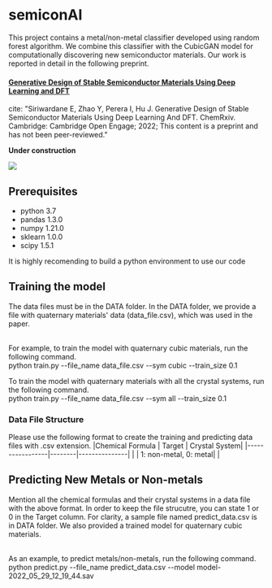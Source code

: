 # semiconAI
This project contains a metal/non-metal classifier developed using random forest algorithm. We combine this classifier with the CubicGAN model for computationally discovering new semiconductor materials. Our work is reported in detail in the following preprint.

#### [Generative Design of Stable Semiconductor Materials Using Deep Learning and DFT](https://chemrxiv.org/engage/chemrxiv/article-details/61d08f7275c57229dbff6255)

cite:  "Siriwardane E, Zhao Y, Perera I, Hu J. Generative Design of Stable Semiconductor Materials Using Deep Learning And DFT. ChemRxiv. Cambridge: Cambridge Open Engage; 2022; This content is a preprint and has not been peer-reviewed."

**Under construction**

<img src='[semiconAI.pdf](https://github.com/dilangaem/semiconAI/blob/main/semiconAI.pdf)'>

## Prerequisites
- python 3.7
- pandas 1.3.0
- numpy 1.21.0
- sklearn 1.0.0
- scipy 1.5.1

It is highly recomending to build a python environment to use our code

## Training the model

The data files must be in the DATA folder. In the DATA folder, we provide a file with quaternary materials' data (data_file.csv), which was used in the paper.  <br />  <br />

For example, to train the model with quaternary cubic materials, run the following command.  <br />
python train.py --file_name data_file.csv --sym cubic --train_size 0.1

To train the model with quaternary materials with all the crystal systems, run the following command. <br />
python train.py --file_name data_file.csv --sym all --train_size 0.1


### Data File Structure
Please use the following format to create the training and predicting data files with .csv extension.
|Chemical Formula | Target | Crystal System|
|-----------------|--------|---------------|
| | 1: non-metal, 0: metal| |

## Predicting New Metals or Non-metals
Mention all the chemical formulas and their crystal systems in a data file with the above format. In order to keep the file strucutre, you can state 1 or 0 in the Target column. For clarity, a sample file named predict_data.csv is in DATA folder. We also provided a trained model for quaternary cubic materials. <br /> <br />

As an example, to predict metals/non-metals, run the following command. <br /> 
python predict.py --file_name predict_data.csv --model model-2022_05_29_12_19_44.sav

